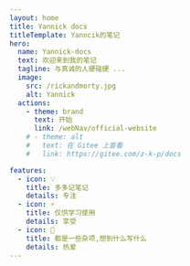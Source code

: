 ```yaml
---
layout: home
title: Yannick docs
titleTemplate: Yanncik的笔记
hero:
  name: Yannick-docs
  text: 欢迎来到我的笔记
  tagline: 与真诚的人硬碰硬 ...
  image:
    src: /rickandmorty.jpg
    alt: Yannick
  actions:
    - theme: brand
      text: 开始
      link: /webNav/official-website
    # - theme: alt
    #   text: 在 Gitee 上查看
    #   link: https://gitee.com/z-k-p/docs

features:
  - icon: 💡
    title: 多多记笔记
    details: 专注
  - icon: ⚡️
    title: 仅供学习使用
    details: 享受
  - icon: 🖖
    title: 都是一些杂项,想到什么写什么
    details: 热爱
---
```

